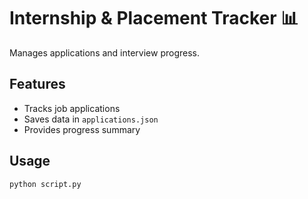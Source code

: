 # Internship & Placement Tracker 📊
Manages applications and interview progress.

## Features
- Tracks job applications
- Saves data in `applications.json`
- Provides progress summary

## Usage
```sh
python script.py
